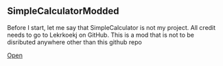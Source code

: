 ## SimpleCalculatorModded

Before I start, let me say that SimpleCalculator is not my project. All credit needs to go to Lekrkoekj on GitHub. This is a mod that is not to be disributed anywhere other than this github repo


<a href="https://bluekoekj.github.io/simplecalculatormodded/simplecalculatormodded.html">Open
